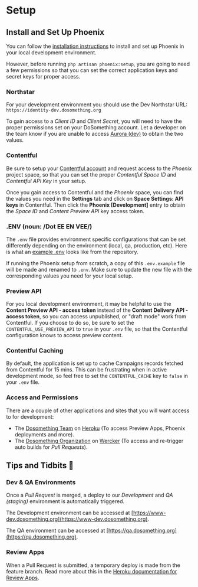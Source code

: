 # Setup

## Install and Set Up Phoenix

You can follow the [installation instructions](installation.md) to install and set up Phoenix in your local development environment.

However, before running `php artisan phoenix:setup`, you are going to need a few permissions so that you can set the correct application keys and secret keys for proper access.

### Northstar

For your development environment you should use the Dev Northstar URL: `https://identity-dev.dosomething.org`

To gain access to a _Client ID_ and _Client Secret_, you will need to have the proper permissions set on your DoSomething account. Let a developer on the team know if you are unable to access [Aurora \(dev\)](https://admin-dev.dosomething.org/clients/dev-oauth) to obtain the two values.

### Contentful

Be sure to setup your [Contentful account](https://www.contentful.com/sign-up/) and request access to the _Phoenix_ project space, so that you can set the proper _Contentful Space ID_ and _Contentful API Key_ in your setup.

Once you gain access to Contentful and the _Phoenix_ space, you can find the values you need in the **Settings** tab and click on **Space Settings: API keys** in Contentful. Then click the **Phoenix [Development]** entry to obtain the _Space ID_ and _Content Preview API_ key access token.

### .ENV \(noun: /Dot EE EN VEE/\)

The `.env` file provides environment specific configurations that can be set differently depending on the environment \(local, qa, production, etc\). Here is what an [example .env](https://github.com/DoSomething/phoenix-next/blob/master/.env.example) looks like from the repository.

If running the Phoenix setup from scratch, a copy of this `.env.example` file will be made and renamed to `.env`. Make sure to update the new file with the corresponding values you need for your local setup.

### Preview API

For you local development environment, it may be helpful to use the **Content Preview API - access token** instead of the **Content Delivery API - access token**, so you can access unpublished, or "draft mode" work from Contentful. If you choose to do so, be sure to set the `CONTENTFUL_USE_PREVIEW_API` to `true` in your `.env` file, so that the Contentful configuration knows to access preview content.

### Contentful Caching

By default, the application is set up to cache Campaigns records fetched from Contentful for 15 mins. This can be frustrating when in active development mode, so feel free to set the `CONTENTFUL_CACHE` key to `false` in your `.env` file.

### Access and Permissions

There are a couple of other applications and sites that you will want access to for development:

- The [Dosomething Team](https://dashboard.heroku.com/teams/dosomething/overview) on [Heroku](https://www.heroku.com/) \(To access Preview Apps, Phoenix deployments and more\).
- The [Dosomething Organization](https://app.wercker.com/dosomething) on [Wercker](https://app.wercker.com) \(To access and re-trigger auto builds for _Pull Requests_\).

## Tips and Tidbits 🍩

### Dev & QA Environments

Once a _Pull Request_ is merged, a deploy to our _Development_ and _QA (staging)_ environment is automatically triggered.

The Development environment can be accessed at [https://www-dev.dosomething.org](https://www-dev.dosomething.org).

The QA environment can be accessed at [https://qa.dosomething.org](https://qa.dosomething.org).

### Review Apps

When a Pull Request is submitted, a temporary deploy is made from the feature branch. Read more about this in the [Heroku documentation for Review Apps](https://github.com/DoSomething/phoenix-next/wiki/Review-apps).
